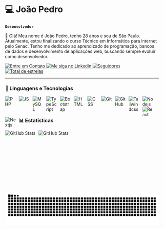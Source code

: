 # 💻 João Pedro

**`Desenvolvedor`**

👋 Olá! Meu nome é João Pedro, tenho 28 anos e sou de São Paulo.
Atualmente, estou finalizando o curso Técnico em Informática para Internet pelo Senac.
Tenho me dedicado ao aprendizado de programação, bancos de dados e desenvolvimento de aplicações web, buscando sempre evoluir como desenvolvedor.

<p align="left">
  <a href="mailto:joaopedro18231@hotmail.com">
        <img
          title="Entre em Contato"
          src="https://img.shields.io/badge/-Outlook-%232892F0?style=for-the-badge&logo=outlook&logoColor=white" target="_blank"
        />
    </a>
    <a href="https://www.linkedin.com/in/joao-pedro-5b1049347/" target="_blank">
        <img 
          title="Me siga no Linkedin"
          src="https://img.shields.io/badge/-LinkedIn-%230077B5?style=for-the-badge&logo=linkedin&logoColor=white" target="_blank"
        />
    </a>
    <a href="https://github.com/joaopedro-style?tab=followers">
        <img 
            alt="Seguidores" 
            title="Me siga no GitHub" 
            src="https://custom-icon-badges.demolab.com/github/followers/joaopedro-style?color=236ad3&labelColor=1155ba&style=for-the-badge&logo=github&label=Seguidores&logoColor=white"
        />
    </a>
  <a href="https://github.com/joaopedro-style?tab=repositories&sort=stargazers">
        <img 
            alt="Total de estrelas" 
            title="Total de estrelas GitHub" 
            src="https://custom-icon-badges.demolab.com/github/stars/joaopedro-style?color=55960c&style=for-the-badge&labelColor=488207&logo=star&label=estrelas"
        />
    </a>
</p>

---

### 🤖 Linguagens e Tecnologias

<img 
    align="left" 
    alt="PHP"
    title="PHP" 
    width="35px" 
    style="padding-right: 10px;" 
    src="https://cdn.jsdelivr.net/gh/devicons/devicon@latest/icons/php/php-original.svg" 
/>
<img 
    align="left" 
    alt="JS" 
    title="JS"
    width="35px" 
    style="padding-right: 10px;" 
    src="https://cdn.jsdelivr.net/gh/devicons/devicon@latest/icons/javascript/javascript-original.svg" 
/>
<img 
    align="left" 
    alt="MySQL" 
    title="MySQL"
    width="35px" 
    style="padding-right: 10px;" 
    src="https://cdn.jsdelivr.net/gh/devicons/devicon@latest/icons/mysql/mysql-original-wordmark.svg" 
/>
<img 
    align="left" 
    alt="TypeScript"
    title="TypeScript" 
    width="35px" 
    style="padding-right: 10px;" 
    src="https://cdn.jsdelivr.net/gh/devicons/devicon@latest/icons/typescript/typescript-original.svg" 
/>
<img 
    align="left" 
    alt="Bootstrap"
    title="Bootstrap" 
    width="35px" 
    style="padding-right: 10px;" 
    src="https://cdn.jsdelivr.net/gh/devicons/devicon@latest/icons/bootstrap/bootstrap-original.svg" 
/>
<img 
    align="left" 
    alt="HTML" 
    title="HTML"
    width="35px" 
    style="padding-right: 10px;" 
    src="https://cdn.jsdelivr.net/gh/devicons/devicon@latest/icons/html5/html5-original.svg" 
/>
<img 
    align="left" 
    alt="CSS"
    title="CSS" 
    width="35px" 
    style="padding-right: 10px;" 
    src="https://cdn.jsdelivr.net/gh/devicons/devicon@latest/icons/css3/css3-original.svg" 
/>
<img 
    align="left" 
    alt="Git" 
    title="Git"
    width="35px" 
    style="padding-right: 10px;" 
    src="https://cdn.jsdelivr.net/gh/devicons/devicon@latest/icons/git/git-original.svg" 
/>
<img 
    align="left" 
    alt="GitHub" 
    title="GitHub"
    width="35px" 
    style="padding-right: 10px;" 
    src="https://cdn.jsdelivr.net/gh/devicons/devicon@latest/icons/github/github-original.svg" 
/>
<img 
    align="left" 
    alt="Tailwindcss" 
    title="Tailwindcss"
    width="35px" 
    style="padding-right: 10px;" 
    src="https://cdn.jsdelivr.net/gh/devicons/devicon@latest/icons/tailwindcss/tailwindcss-original.svg" 
/>
<img 
    align="left" 
    alt="Nodejs" 
    title="Nodejs"
    width="35px" 
    style="padding-right: 10px;" 
    src="https://cdn.jsdelivr.net/gh/devicons/devicon@latest/icons/nodejs/nodejs-original.svg" 
/>
<img 
    align="left" 
    alt="React" 
    title="React"
    width="35px" 
    style="padding-right: 10px;" 
    src="https://cdn.jsdelivr.net/gh/devicons/devicon@latest/icons/react/react-original.svg" 
/>
<img 
    align="left" 
    alt="Nextjs" 
    title="Nextjs"
    width="35px" 
    style="padding-right: 10px;" 
    src="https://cdn.jsdelivr.net/gh/devicons/devicon@latest/icons/nextjs/nextjs-original.svg" 
/>

<br/>
<br/>

### 📊 Estatísticas

<p>
  <img 
    align="left" 
    alt="GitHub Stats" 
    height="200" 
    style="padding-right: 10px;" 
    src="https://github-readme-stats.vercel.app/api?username=joaopedro-style&show_icons=true&theme=merko&include_all_commits=true&locale=pt-br" 
  />

<img 
      align="left" 
      alt="GitHub Stats" 
      height="200" 
      src="https://github-readme-stats.vercel.app/api/top-langs/?username=joaopedro-style&theme=merko&layout=compact&custom_title=Tecnologias&langs_count=9" 
  />
</p>

  <picture>
    <source media="(prefers-color-scheme: dark)" srcset="https://raw.githubusercontent.com/joaopedro-style/joaopedro-style/output/github-contribution-grid-snake-dark.svg">
    <source media="(prefers-color-scheme: light)" srcset="https://raw.githubusercontent.com/joaopedro-style/joaopedro-style/output/github-contribution-grid-snake-dark.svg">
    <img align="center" alt="github contribution grid snake animation" src="https://raw.githubusercontent.com/joaopedro-style/joaopedro-style/output/github-contribution-grid-snake.svg">
  </picture>
